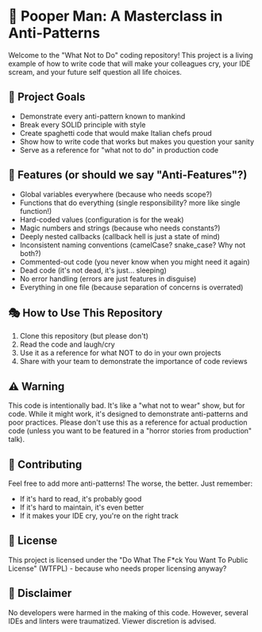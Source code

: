 # 🚫 Pooper Man: A Masterclass in Anti-Patterns

Welcome to the "What Not to Do" coding repository! This project is a living example of how to write code that will make your colleagues cry, your IDE scream, and your future self question all life choices.

## 🎯 Project Goals

- Demonstrate every anti-pattern known to mankind
- Break every SOLID principle with style
- Create spaghetti code that would make Italian chefs proud
- Show how to write code that works but makes you question your sanity
- Serve as a reference for "what not to do" in production code

## 🚨 Features (or should we say "Anti-Features"?)

- Global variables everywhere (because who needs scope?)
- Functions that do everything (single responsibility? more like single function!)
- Hard-coded values (configuration is for the weak)
- Magic numbers and strings (because who needs constants?)
- Deeply nested callbacks (callback hell is just a state of mind)
- Inconsistent naming conventions (camelCase? snake_case? Why not both?)
- Commented-out code (you never know when you might need it again)
- Dead code (it's not dead, it's just... sleeping)
- No error handling (errors are just features in disguise)
- Everything in one file (because separation of concerns is overrated)

## 🎭 How to Use This Repository

1. Clone this repository (but please don't)
2. Read the code and laugh/cry
3. Use it as a reference for what NOT to do in your own projects
4. Share with your team to demonstrate the importance of code reviews

## ⚠️ Warning

This code is intentionally bad. It's like a "what not to wear" show, but for code. While it might work, it's designed to demonstrate anti-patterns and poor practices. Please don't use this as a reference for actual production code (unless you want to be featured in a "horror stories from production" talk).

## 🎪 Contributing

Feel free to add more anti-patterns! The worse, the better. Just remember:

- If it's hard to read, it's probably good
- If it's hard to maintain, it's even better
- If it makes your IDE cry, you're on the right track

## 📜 License

This project is licensed under the "Do What The F\*ck You Want To Public License" (WTFPL) - because who needs proper licensing anyway?

## 🎪 Disclaimer

No developers were harmed in the making of this code. However, several IDEs and linters were traumatized. Viewer discretion is advised.
